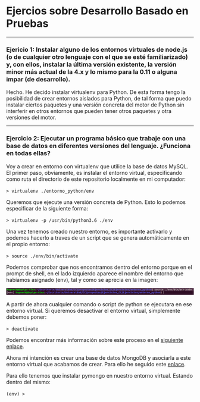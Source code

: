 # Ejercios sobre Desarrollo Basado en Pruebas

---

### Ejericio 1: Instalar alguno de los entornos virtuales de node.js (o de cualquier otro lenguaje con el que se esté familiarizado) y, con ellos, instalar la última versión existente, la versión minor más actual de la 4.x y lo mismo para la 0.11 o alguna impar (de desarrollo).

Hecho. He decido instalar virtualenv para Python. De esta forma tengo la posibilidad de crear entornos aislados para Python, de tal forma que puedo instalar ciertos paquetes y una versión concreta del motor de Python sin interferir en otros entornos que pueden tener otros paquetes y otra versiones del motor.

---

### Ejercicio 2: Ejecutar un programa básico que trabaje con una base de datos en diferentes versiones del lenguaje. ¿Funciona en todas ellas?

Voy a crear en entorno con virtualenv que utilice la base de datos MySQL. El primer paso, obviamente, es instalar el entorno virtual, especificando como ruta el directorio de este repositorio localmente en mi computador:

`> virtualenv ./entorno_python/env`

Queremos que ejecute una versión concreta de Python. Esto lo podemos especificar de la siguiente forma:

`> virtualenv -p /usr/bin/python3.6 ./env`

Una vez tenemos creado nuestro entorno, es importante activarlo y podemos hacerlo a traves de un script que se genera automáticamente en el propio entorno:

`> source ./env/bin/activate`

Podemos comprobar que nos encontramos dentro del entorno porque en el prompt de shell, en el lado izquierdo aparece el nombre del entorno que habíamos asignado (env), tal y como se aprecia en la imagen:

 ![Captura de le terminal.](figuras/figura1.png)

 A partir de ahora cualquier comando o script de python se ejecutara en ese entorno virtual. Si queremos desactivar el entorno virtual, simplemente debemos poner:

 `> deactivate`

 Podemos encontrar más información sobre este proceso en el [siguiente enlace](https://osl.ugr.es/2016/10/17/entornos-virtuales-en-python-con-virtualenv/).

 Ahora mi intención es crear una base de datos MongoDB y asociarla a este entorno virtual que acabamos de crear. Para ello he seguido este [enlace](http://gpd.sip.ucm.es/rafa/docencia/nosql/MongoyPython.html#Instalaci%C3%B3n).

 Para ello tenemos que instalar pymongo en nuestro entorno virtual. Estando dentro del mismo:

 `(env) >`
